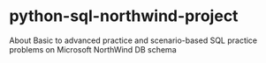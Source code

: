 # python-sql-northwind-project
About Basic to advanced practice and scenario-based SQL practice problems on Microsoft NorthWind DB schema
